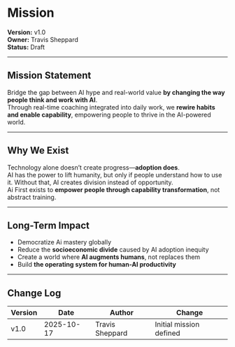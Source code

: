# Mission

**Version:** v1.0  
**Owner:** Travis Sheppard  
**Status:** Draft  

---

## Mission Statement
Bridge the gap between AI hype and real-world value **by changing the way people think and work with AI**.  
Through real-time coaching integrated into daily work, we **rewire habits and enable capability**, empowering people to thrive in the AI-powered world.

---

## Why We Exist
Technology alone doesn’t create progress—**adoption does**.  
AI has the power to lift humanity, but only if people understand how to use it. Without that, AI creates division instead of opportunity.  
Ai First exists to **empower people through capability transformation**, not abstract training.

---

## Long-Term Impact
- Democratize Ai mastery globally
- Reduce the **socioeconomic divide** caused by AI adoption inequity
- Create a world where **AI augments humans**, not replaces them
- Build **the operating system for human-AI productivity**

---

## Change Log
| Version | Date | Author | Change |
|----------|------|--------|--------|
| v1.0 | 2025-10-17 | Travis Sheppard | Initial mission defined |
